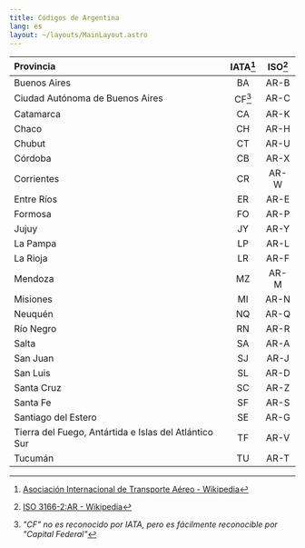```yaml
---
title: Códigos de Argentina
lang: es
layout: ~/layouts/MainLayout.astro
---
```


| Provincia                                             | IATA[^1] | ISO[^2] |
| :---------------------------------------------------- | :------: | :-----: |
| Buenos Aires                                          |    BA    |  AR-B   |
| Ciudad Autónoma de Buenos Aires                       |  CF[^3]  |  AR-C   |
| Catamarca                                             |    CA    |  AR-K   |
| Chaco                                                 |    CH    |  AR-H   |
| Chubut                                                |    CT    |  AR-U   |
| Córdoba                                               |    CB    |  AR-X   |
| Corrientes                                            |    CR    |  AR-W   |
| Entre Ríos                                            |    ER    |  AR-E   |
| Formosa                                               |    FO    |  AR-P   |
| Jujuy                                                 |    JY    |  AR-Y   |
| La Pampa                                              |    LP    |  AR-L   |
| La Rioja                                              |    LR    |  AR-F   |
| Mendoza                                               |    MZ    |  AR-M   |
| Misiones                                              |    MI    |  AR-N   |
| Neuquén                                               |    NQ    |  AR-Q   |
| Río Negro                                             |    RN    |  AR-R   |
| Salta                                                 |    SA    |  AR-A   |
| San Juan                                              |    SJ    |  AR-J   |
| San Luis                                              |    SL    |  AR-D   |
| Santa Cruz                                            |    SC    |  AR-Z   |
| Santa Fe                                              |    SF    |  AR-S   |
| Santiago del Estero                                   |    SE    |  AR-G   |
| Tierra del Fuego, Antártida e Islas del Atlántico Sur |    TF    |  AR-V   |
| Tucumán                                               |    TU    |  AR-T   |

[^1]: [Asociación Internacional de Transporte Aéreo - Wikipedia](https://es.wikipedia.org/wiki/Asociación_Internacional_de_Transporte_Aéreo)
[^2]: [ISO 3166-2:AR - Wikipedia](https://es.wikipedia.org/wiki/ISO_3166-2:AR)
[^3]: _"CF" no es reconocido por IATA, pero es fácilmente reconocible por "Capital Federal"_
